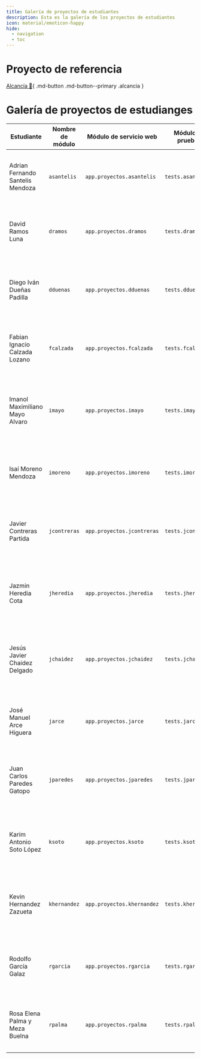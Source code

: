 ```yaml
---
title: Galería de proyectos de estudiantes
description: Esta es la galería de los proyectos de estudiantes
icon: material/emoticon-happy
hide:
  - navigation
  - toc
---
```


# Proyecto de referencia

[Alcancía :pig2:](nnieto/index.md){ .md-button .md-button--primary .alcancia }

# Galería de proyectos de estudianges


| Estudiante | Nombre de módulo | Módulo de servicio web | Módulo de pruebas | Proyecto |
| --- | --- | --- | --- | --- |
| Adrian Fernando Santelis Mendoza | `asantelis` | `app.proyectos.asantelis` | `tests.asantelis` | [Registro de animales :fontawesome-solid-dog:](asantelis.md){ .md-button .md-button--primary } |
| David Ramos Luna | `dramos` | `app.proyectos.dramos` | `tests.dramos` | [Catálogo de Productos :fontawesome-solid-store:](./dramos/dramos.md){ .md-button .md-button--primary } |
| Diego Iván Dueñas Padilla | `dduenas` | `app.proyectos.dduenas` | `tests.dduenas` | [Registro de estudiantes :fontawesome-solid-school-flag:](dduenas.md){ .md-button .md-button--primary } |
| Fabian Ignacio Calzada Lozano | `fcalzada` | `app.proyectos.fcalzada` | `tests.fcalzada` | [Registro de vehículos :fontawesome-solid-car-on:](fcalzada.md){ .md-button .md-button--primary } |
| Imanol Maximiliano Mayo Alvaro | `imayo` | `app.proyectos.imayo` | `tests.imayo` |  [Registro de Eventos :fontawesome-solid-envelope-open-text:](imayo.md){ .md-button .md-button--primary } |
| Isaí Moreno Mendoza | `imoreno` | `app.proyectos.imoreno` | `tests.imoreno` |  [Registro de Hoteles :fontawesome-solid-hotel:](imoreno/index.md){ .md-button .md-button--primary } |
| Javier Contreras Partida | `jcontreras` | `app.proyectos.jcontreras` | `tests.jcontreras` |  [Registro de Ventas :fontawesome-solid-chart-line:](jcontreras.md){ .md-button .md-button--primary } |
| Jazmin Heredia Cota | `jheredia` | `app.proyectos.jheredia` | `tests.jheredia` |  [Registro de Ciudades :fontawesome-solid-map-location:](jheredia.md){ .md-button .md-button--primary } |
| Jesús Javier Chaidez Delgado | `jchaidez` | `app.proyectos.jchaidez` | `tests.jchaidez` |  [Gestión de Cursos :fontawesome-solid-graduation-cap:](jchaidez.md){ .md-button .md-button--primary } |
| José Manuel Arce Higuera | `jarce` | `app.proyectos.jarce` | `tests.jarce` |  [Registro de Empleados :fontawesome-solid-user-tie:](jarce.md){ .md-button .md-button--primary } |
| Juan Carlos Paredes Gatopo | `jparedes` | `app.proyectos.jparedes` | `tests.jparedes` |  [Gestión de Libros :fontawesome-solid-book-open:](./jparedes/index.md){ .md-button .md-button--primary } |
| Karim Antonio Soto López | `ksoto` | `app.proyectos.ksoto` | `tests.ksoto` |  [Registro de películas :fontawesome-regular-circle-play:](ksoto.md){ .md-button .md-button--primary } |
| Kevin Hernandez Zazueta | `khernandez` | `app.proyectos.khernandez` | `tests.khernandez` |  [Control de inventario :fontawesome-solid-box-open:](khernandez.md){ .md-button .md-button--primary } |
| Rodolfo García Galaz | `rgarcia` | `app.proyectos.rgarcia` | `tests.rgarcia` |  [Registro de recetas :fontawesome-solid-cookie-bite:](rgarcia\index.md){ .md-button .md-button--primary } |
| Rosa Elena Palma y Meza Buelna | `rpalma` | `app.proyectos.rpalma` | `tests.rpalma` |  [Agenda de Contactos :fontawesome-solid-phone:](rpalma/index.md){ .md-button .md-button--primary } |

